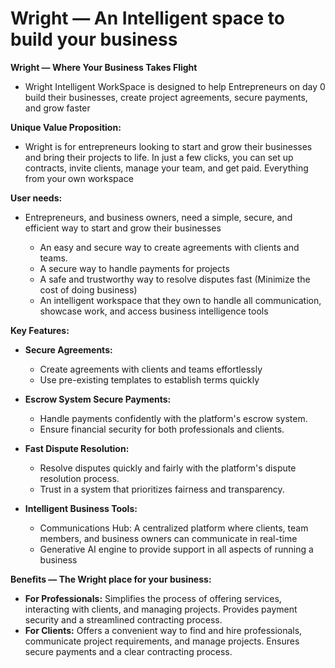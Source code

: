 # Wright — An Intelligent space to build your business
**Wright — Where Your Business Takes Flight**

* Wright Intelligent WorkSpace is designed to help Entrepreneurs on day 0 build their businesses, create project agreements, secure payments, and grow faster <br>

**Unique Value Proposition:**
* Wright is for entrepreneurs looking to start and grow their businesses and bring their projects to life. In just a few clicks, you can set up contracts, invite clients, manage your team, and get paid. Everything from your own workspace<BR>

**User needs:**<br>
* Entrepreneurs, and business owners,  need a simple, secure, and efficient way to start and grow their businesses<br>

     * An easy and secure way to create agreements with clients and teams.
     * A secure way to handle payments for projects
     * A safe and trustworthy way to resolve disputes fast (Minimize the cost of doing business)
     * An intelligent workspace that they own to handle all communication, showcase work, and access business intelligence tools

**Key Features:**

*    **Secure Agreements:**
      * Create agreements with clients and teams effortlessly
      * Use pre-existing templates to establish terms quickly
*    **Escrow System Secure Payments:**
      * Handle payments confidently with the platform's escrow system.
      * Ensure financial security for both professionals and clients.

*    **Fast Dispute Resolution:**
      * Resolve disputes quickly and fairly with the platform's dispute resolution process.
      * Trust in a system that prioritizes fairness and transparency.
 
*    **Intelligent Business Tools:**
      * Communications Hub: A centralized platform where clients, team members, and business owners can communicate in real-time
      * Generative AI engine to provide support in all aspects of running a business
 
**Benefits — The Wright place for your business:**
* **For Professionals:** Simplifies the process of offering services, interacting with clients, and managing projects. Provides payment security and a streamlined contracting process.
* **For Clients:** Offers a convenient way to find and hire professionals, communicate project requirements, and manage projects. Ensures secure payments and a clear contracting process.

